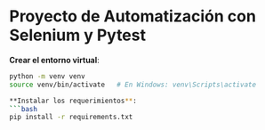 # Proyecto de Automatización con Selenium y Pytest

**Crear el entorno virtual**:
```bash
python -m venv venv
source venv/bin/activate   # En Windows: venv\Scripts\activate

**Instalar los requerimientos**:
```bash
pip install -r requirements.txt

